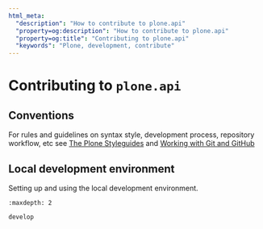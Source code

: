 ```yaml
---
html_meta:
  "description": "How to contribute to plone.api"
  "property=og:description": "How to contribute to plone.api"
  "property=og:title": "Contributing to plone.api"
  "keywords": "Plone, development, contribute"
---
```


# Contributing to `plone.api`

## Conventions

For rules and guidelines on syntax style, development process, repository workflow, etc see [The Plone Styleguides](https://docs.plone.org/develop/styleguide/) and [Working with Git and GitHub](https://docs.plone.org/develop/coredev/docs/git.html)

## Local development environment

Setting up and using the local development environment.

```{toctree}
:maxdepth: 2

develop
```
